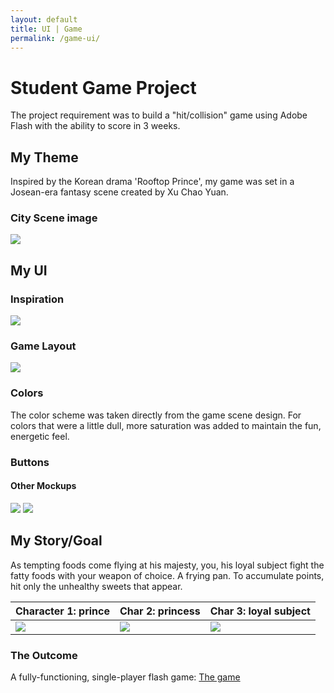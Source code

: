```yaml
---
layout: default
title: UI | Game
permalink: /game-ui/
---
```





# [](#header-1)Student Game Project

The project requirement was to build a "hit/collision" game using Adobe Flash with the ability to score in 3 weeks.

## [](#header-2)My Theme

Inspired by the Korean drama 'Rooftop Prince', my game was set in a Josean-era fantasy scene created by Xu Chao Yuan.
### City Scene image

![](https://angela-smithers.github.io/il-mio-portfolio/assets/files/city_scene_by_chaoyuanxu-small.jpg)

## [](#header-2)My UI

### Inspiration
![](https://angela-smithers.github.io/il-mio-portfolio/assets/files/button-ui.png)

### Game Layout
![](https://angela-smithers.github.io/il-mio-portfolio/assets/files/game-ui-wireframe.png)

### Colors
The color scheme was taken directly from the game scene design. For colors that were a little dull, more saturation was added to maintain the fun, energetic feel.

### Buttons


#### Other Mockups
![](https://angela-smithers.github.io/il-mio-portfolio/assets/files/game-ui-mockup-01.png)
![](https://angela-smithers.github.io/il-mio-portfolio/assets/files/new-board-02.png)

## [](#header-2)My Story/Goal

As tempting foods come flying at his majesty, you, his loyal subject fight the fatty foods with your weapon of choice. A frying pan. To accumulate points, hit only the unhealthy sweets that appear.

| Character 1: prince        | Char 2: princess          |  Char 3: loyal subject          |
|:-------------|:------------------|:------|
| ![](https://angela-smithers.github.io/il-mio-portfolio/assets/files/prince.png) | ![](https://angela-smithers.github.io/il-mio-portfolio/assets/files/fighter2.png) | ![](https://angela-smithers.github.io/il-mio-portfolio/assets/files/fighter1.png)  |

### [](#header-3)The Outcome

A fully-functioning, single-player flash game:
[The game](https://drive.google.com/open?id=1WWuLee0MGwdOrRdvos2wRBOEfDQJFrnE)
